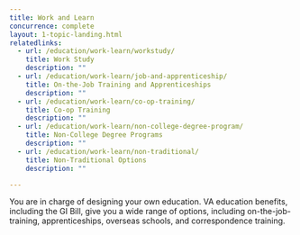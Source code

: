 ```yaml
---
title: Work and Learn
concurrence: complete
layout: 1-topic-landing.html
relatedlinks:
  - url: /education/work-learn/workstudy/
    title: Work Study
    description: ""
  - url: /education/work-learn/job-and-apprenticeship/
    title: On-the-Job Training and Apprenticeships
    description: ""
  - url: /education/work-learn/co-op-training/
    title: Co-op Training
    description: ""
  - url: /education/work-learn/non-college-degree-program/
    title: Non-College Degree Programs
    description: ""
  - url: /education/work-learn/non-traditional/
    title: Non-Traditional Options
    description: ""

---
```


You are in charge of designing your own education. VA education benefits, including the GI Bill, give you a wide range of options, including on-the-job-training, apprenticeships, overseas schools, and correspondence training.
